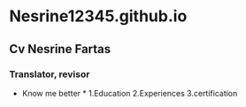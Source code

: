 # Nesrine12345.github.io
## Cv **Nesrine Fartas**
### Translator, revisor
* Know me better *
1.Education
2.Experiences
3.certification
